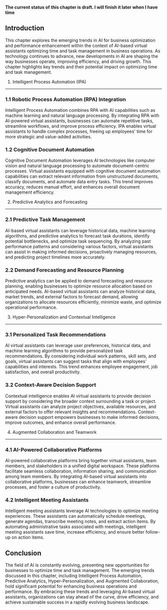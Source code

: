 **The current status of this chapter is draft. I will finish it later when I have time**

Introduction
------------

This chapter explores the emerging trends in AI for business optimization and performance enhancement within the context of AI-based virtual assistants optimizing time and task management in business operations. As technology continues to advance, new developments in AI are shaping the way businesses operate, improving efficiency, and driving growth. This chapter highlights key trends and their potential impact on optimizing time and task management.

1. Intelligent Process Automation (IPA)
---------------------------------------

### 1.1 Robotic Process Automation (RPA) Integration

Intelligent Process Automation combines RPA with AI capabilities such as machine learning and natural language processing. By integrating RPA with AI-powered virtual assistants, businesses can automate repetitive tasks, streamline workflows, and improve process efficiency. IPA enables virtual assistants to handle complex processes, freeing up employees' time for more strategic and value-added activities.

### 1.2 Cognitive Document Automation

Cognitive Document Automation leverages AI technologies like computer vision and natural language processing to automate document-centric processes. Virtual assistants equipped with cognitive document automation capabilities can extract relevant information from unstructured documents, classify documents, and automate data entry tasks. This trend improves accuracy, reduces manual effort, and enhances overall document management efficiency.

2. Predictive Analytics and Forecasting
---------------------------------------

### 2.1 Predictive Task Management

AI-based virtual assistants can leverage historical data, machine learning algorithms, and predictive analytics to forecast task durations, identify potential bottlenecks, and optimize task sequencing. By analyzing past performance patterns and considering various factors, virtual assistants can assist in making informed decisions, proactively managing resources, and predicting project timelines more accurately.

### 2.2 Demand Forecasting and Resource Planning

Predictive analytics can be applied to demand forecasting and resource planning, enabling businesses to optimize resource allocation based on anticipated needs. AI-based virtual assistants can analyze historical data, market trends, and external factors to forecast demand, allowing organizations to allocate resources efficiently, minimize waste, and optimize operational performance.

3. Hyper-Personalization and Contextual Intelligence
----------------------------------------------------

### 3.1 Personalized Task Recommendations

AI virtual assistants can leverage user preferences, historical data, and machine learning algorithms to provide personalized task recommendations. By considering individual work patterns, skill sets, and goals, virtual assistants can suggest tasks that align with employees' capabilities and interests. This trend enhances employee engagement, job satisfaction, and overall productivity.

### 3.2 Context-Aware Decision Support

Contextual intelligence enables AI virtual assistants to provide decision support by considering the broader context surrounding a task or project. Virtual assistants can analyze project objectives, available resources, and external factors to offer relevant insights and recommendations. Context-aware decision support empowers businesses to make informed decisions, improve outcomes, and enhance overall performance.

4. Augmented Collaboration and Teamwork
---------------------------------------

### 4.1 AI-Powered Collaborative Platforms

AI-powered collaborative platforms bring together virtual assistants, team members, and stakeholders in a unified digital workspace. These platforms facilitate seamless collaboration, information sharing, and communication among team members. By integrating AI-based virtual assistants into collaborative platforms, businesses can enhance teamwork, streamline processes, and foster a culture of productivity.

### 4.2 Intelligent Meeting Assistants

Intelligent meeting assistants leverage AI technologies to optimize meeting experiences. These assistants can automatically schedule meetings, generate agendas, transcribe meeting notes, and extract action items. By automating administrative tasks associated with meetings, intelligent meeting assistants save time, increase efficiency, and ensure better follow-up on action items.

Conclusion
----------

The field of AI is constantly evolving, presenting new opportunities for businesses to optimize time and task management. The emerging trends discussed in this chapter, including Intelligent Process Automation, Predictive Analytics, Hyper-Personalization, and Augmented Collaboration, hold significant potential for enhancing business operations and performance. By embracing these trends and leveraging AI-based virtual assistants, organizations can stay ahead of the curve, drive efficiency, and achieve sustainable success in a rapidly evolving business landscape.

